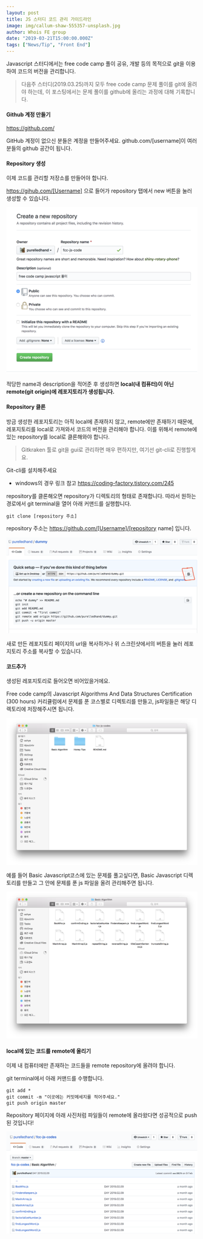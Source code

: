 ```yaml
---
layout: post
title: JS 스터디 코드 관리 가이드라인
image: img/callum-shaw-555357-unsplash.jpg
author: Whois FE group
date: "2019-03-21T15:00:00.000Z"
tags: ["News/Tip", "Front End"]
---
```


Javascript 스터디에서는 free code camp 풀이 공유, 개발 등의 목적으로 git을 이용하여 코드의 버전을 관리합니다. 

> 다음주 스터디(2019.03.25)까지 모두 free code camp 문제 풀이를 git에 올려야 하는데, 이 포스팅에서는 문제 풀이를 github에 올리는 과정에 대해 기록합니다.

#### Github 계정 만들기

https://github.com/

GitHub 계정이 없으신 분들은 계정을 만들어주세요. github.com/[username]이 여러분들의 github 공간이 됩니다.

#### Repository 생성

이제 코드를 관리할 저장소를 만들어야 합니다. 

https://gihub.com/[Username] 으로 들어가 repository 탭에서 new 버튼을 눌러 생성할 수 있습니다.

 ![photo1](img/git-tutorial/photo1.png)

적당한 name과 description을 적어준 후 생성하면 **local(내 컴퓨터)이 아닌 remote(git origin)에 레포지토리가 생성됩니다.**

#### Repository 클론

방금 생성한 레포지토리는 아직 local에 존재하지 않고, remote에만 존재하기 때문에, 레포지토리를  local로 가져와서 코드의 버전을 관리해야 합니다. 이를 위해서 remote에 있는 repository를 local로 클론해와야 합니다.

> Gitkraken 툴로 git을 gui로 관리하면 매우 편하지만, 여기선 git-cli로 진행할게요.

Git-cli를 설치해주세요

* windows의 경우 링크 참고 https://coding-factory.tistory.com/245

repository를 클론해오면 repository가 디렉토리의 형태로 존재합니다. 따라서 원하는 경로에서 git terminal을 열어 아래 커맨드를 실행합니다.

```
git clone [repository 주소]
```

repository 주소는 https://github.com/[Username]/[repository name] 입니다.

![photo2](img/git-tutorial/photo2.png)

새로 만든 레포지토리 페이지의 url을 복사하거나 위 스크린샷에서의 버튼을 눌러 레포지토리 주소를 복사할 수 있습니다.

#### 코드추가

생성된 레포지토리로 들어오면 비어있을거에요. 

Free code camp의 Javascript Algorithms And Data Structures Certification (300 hours) 커리큘럼에서 문제를 푼 코스별로 디렉토리를 만들고, js파일들은 해당 디렉토리에 저장해주시면 됩니다.

![photo3](img/git-tutorial/photo3.png)

예를 들어 Basic Javascript코스에 있는 문제를 풀고싶다면, Basic Javascript 디렉토리를 만들고 그 안에 문제를 푼 js 파일을 올려 관리해주면 됩니다.

![photo4](img/git-tutorial/photo4.png)

#### local에 있는 코드를 remote에 올리기

이제 내 컴퓨터에만 존재하는 코드들을 remote repository에 올려야 합니다. 

git terminal에서 아래 커맨드를 수행합니다.

```
git add *
git commit -m "이곳에는 커밋메세지를 적어주세요."
git push origin master
```



Repository 페이지에 아래 사진처럼 파일들이 remote에 올라왔다면 성공적으로 push된 것입니다!

![photo5](img/git-tutorial/photo5.png)